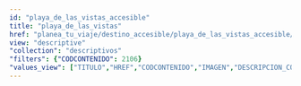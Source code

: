 ```yaml
---
id: "playa_de_las_vistas_accesible"
title: "playa_de_las_vistas"
href: "planea_tu_viaje/destino_accesible/playa_de_las_vistas_accesible/2106"
view: "descriptive"
"collection": "descriptivos"
"filters": {"CODCONTENIDO": 2106}
"values_view": ["TITULO","HREF","CODCONTENIDO","IMAGEN","DESCRIPCION_COMUN","TEXTO","RECURSOS","CONTENIDOS_RELACIONADOS"]
---
```

<app-tab-bar></app-tab-bar>
<app-paginator-browser >
    <div flex="100" ng-class="{'end': $last}" ng-repeat="card in elements()">
        <app-card-simple item="card" prefix="node.href"></app-card-simple>
    </div>
</app-paginator-browser>
